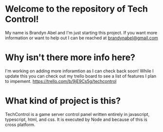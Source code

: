 # Welcome to the repository of Tech Control!

My name is Brandyn Abel and I'm just starting this project.
If you want more information or want to help out I can be reached at brandynabel@gmail.com

# Why isn't there more info here?

I'm working on adding more inforamtion as I can check back soon!
While I update this you can check out my trello board to see a list of features I plan to impement.
<https://trello.com/b/9jE9Cs5g/techcontrol>

# What kind of project is this?

TechControl is a game server control panel written entirely in javascript, typescript, html, and css. It is executed by Node and because of this is cross platform.
